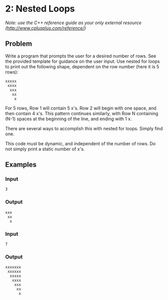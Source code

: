 # 2: Nested Loops

*Note: use the C++ reference guide as your only external resource (http://www.cplusplus.com/reference/)*

## Problem

Write a program that prompts the user for a desired number of rows. See the provided template for guidance on the user input.
Use nested for loops to print out the following shape, dependent on the row number (here it is 5 rows):

```
xxxxx
 xxxx
  xxx
   xx
    x
```
    
For 5 rows, Row 1 will contain 5 x's. 
Row 2 will begin with one space, and then contain 4 x's. 
This pattern continues similarly, with Row N containing (N-1) spaces at the beginning of the line, and ending with 1 x.

There are several ways to accomplish this with nested for loops. Simply find one.

This code must be dynamic, and independent of the number of rows. 
Do not simply print a static number of x's.

## Examples

### Input
```
3
```

### Output
```
xxx
 xx
  x
```

### Input
```
7
```

### Output
```
xxxxxxx
 xxxxxx
  xxxxx
   xxxx
    xxx
     xx
      x
```
